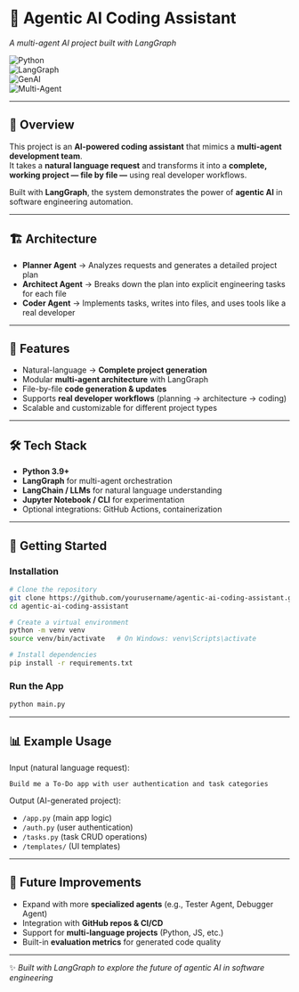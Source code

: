 # 🤖 Agentic AI Coding Assistant  
*A multi-agent AI project built with LangGraph*  

![Python](https://img.shields.io/badge/Python-3.9%2B-blue)  
![LangGraph](https://img.shields.io/badge/LangGraph-Agentic%20AI-purple)  
![GenAI](https://img.shields.io/badge/GenAI-Coding%20Assistant-orange)  
![Multi-Agent](https://img.shields.io/badge/Multi--Agent-System-teal)  

---

## 📖 Overview  
This project is an **AI-powered coding assistant** that mimics a **multi-agent development team**.  
It takes a **natural language request** and transforms it into a **complete, working project — file by file —** using real developer workflows.  

Built with **LangGraph**, the system demonstrates the power of **agentic AI** in software engineering automation.  

---

## 🏗️ Architecture  
- **Planner Agent** → Analyzes requests and generates a detailed project plan  
- **Architect Agent** → Breaks down the plan into explicit engineering tasks for each file  
- **Coder Agent** → Implements tasks, writes into files, and uses tools like a real developer  

---

## 🎯 Features  
- Natural-language → **Complete project generation**  
- Modular **multi-agent architecture** with LangGraph  
- File-by-file **code generation & updates**  
- Supports **real developer workflows** (planning → architecture → coding)  
- Scalable and customizable for different project types  

---

## 🛠 Tech Stack  
- **Python 3.9+**  
- **LangGraph** for multi-agent orchestration  
- **LangChain / LLMs** for natural language understanding  
- **Jupyter Notebook / CLI** for experimentation  
- Optional integrations: GitHub Actions, containerization  

---

## 🚀 Getting Started  

### Installation  
```bash
# Clone the repository
git clone https://github.com/yourusername/agentic-ai-coding-assistant.git
cd agentic-ai-coding-assistant

# Create a virtual environment
python -m venv venv
source venv/bin/activate   # On Windows: venv\Scripts\activate

# Install dependencies
pip install -r requirements.txt
```

### Run the App  
```bash
python main.py
```

---

## 📊 Example Usage  
Input (natural language request):  
```
Build me a To-Do app with user authentication and task categories
```  

Output (AI-generated project):  
- `/app.py` (main app logic)  
- `/auth.py` (user authentication)  
- `/tasks.py` (task CRUD operations)  
- `/templates/` (UI templates)  

---

## 🔮 Future Improvements  
- Expand with more **specialized agents** (e.g., Tester Agent, Debugger Agent)  
- Integration with **GitHub repos & CI/CD**  
- Support for **multi-language projects** (Python, JS, etc.)  
- Built-in **evaluation metrics** for generated code quality  

---

✨ *Built with LangGraph to explore the future of agentic AI in software engineering*  
